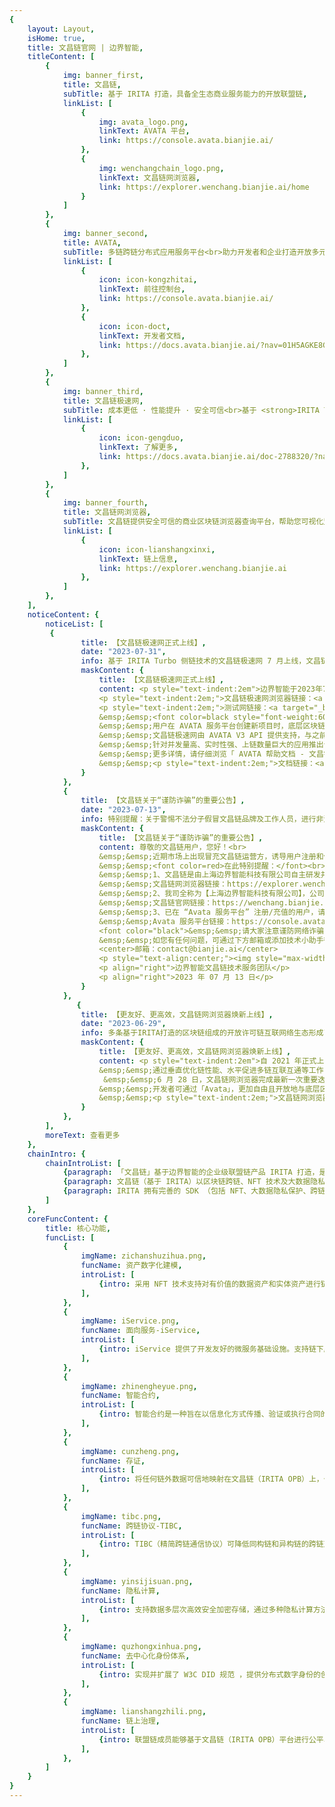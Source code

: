 ```yaml
---
{
    layout: Layout,
    isHome: true,
    title: 文昌链官网 | 边界智能,
    titleContent: [
        {
            img: banner_first,
            title: 文昌链,
            subTitle: 基于 IRITA 打造，具备全生态商业服务能力的开放联盟链,
            linkList: [
                {
                    img: avata_logo.png,
                    linkText: AVATA 平台,
                    link: https://console.avata.bianjie.ai/
                },
                {
                    img: wenchangchain_logo.png,
                    linkText: 文昌链网浏览器,
                    link: https://explorer.wenchang.bianjie.ai/home
                }
            ]
        },
        {
            img: banner_second,
            title: AVATA,
            subTitle: 多链跨链分布式应用服务平台<br>助力开发者和企业打造开放多元的分布式商业形态,
            linkList: [
                {
                    icon: icon-kongzhitai,
                    linkText: 前往控制台,
                    link: https://console.avata.bianjie.ai/
                },
                {
                    icon: icon-doct,
                    linkText: 开发者文档,
                    link: https://docs.avata.bianjie.ai/?nav=01H5AGKE8G618YTW6NMEND4NX5
                },
            ]
        },
        {
            img: banner_third,
            title: 文昌链极速网,
            subTitle: 成本更低 · 性能提升 · 安全可信<br>基于 <strong>IRITA Turbo</strong> 打造，兼顾性能与安全的极速上链体验,
            linkList: [
                {
                    icon: icon-gengduo,
                    linkText: 了解更多,
                    link: https://docs.avata.bianjie.ai/doc-2788320/?nav=3
                },
            ]
        },
        {
            img: banner_fourth,
            title: 文昌链网浏览器,
            subTitle: 文昌链提供安全可信的商业区块链浏览器查询平台，帮助您可视化监控链上数据流动及状态，交易记录可信追溯,
            linkList: [
                {
                    icon: icon-lianshangxinxi,
                    linkText: 链上信息,
                    link: https://explorer.wenchang.bianjie.ai
                },
            ]
        },
    ],
    noticeContent: {
        noticeList: [
         {
                title: 【文昌链极速网正式上线】,
                date: "2023-07-31",
                info: 基于 IRITA Turbo 侧链技术的文昌链极速网 7 月上线，文昌链在实现「永不卡链」和「显著降低用链成本」的目标上再次取得重大进展,
                maskContent: {
                    title: 【文昌链极速网正式上线】,
                    content: <p style="text-indent:2em">边界智能于2023年7月正式正式发布基于 IRITA Turbo 的文昌链极速网，标志着文昌链在实现「永不卡链」和「显著降低用链成本」的目标上再次取得新的重大进展！区块链应用开发者可以通过多链/跨链分布式应用服务平台 AVATA 接入文昌链极速网，使用过程中除了将获得更快的上链体验，用链成本更可大幅降低 20%-90%。</p>
                    <p style="text-indent:2em;">文昌链极速网浏览器链接：<a target="_blank" rel="noopener noreferrer" href="https://wenchang.turboscan.bianjie.ai">https://wenchang.turboscan.bianjie.ai</a></p>
                    <p style="text-indent:2em;">测试网链接：<a target="_blank" rel="noopener noreferrer" href="https://testnet.turboscan.bianjie.ai">https://testnet.turboscan.bianjie.ai</a></p>
                    &emsp;&emsp;<font color=black style="font-weight:600;">文昌链极速网接入方式：</font><br>
                    &emsp;&emsp;用户在 AVATA 服务平台创建新项目时，底层区块链可选择「文昌链极速网」选项。<br>
                    &emsp;&emsp;文昌链极速网由 AVATA V3 API 提供支持，与之前的 API 版本兼容，接入方式也一致。<br>
                    &emsp;&emsp;针对并发量高、实时性强、上链数量巨大的应用推出专属极速网，上链费用根据所采购的套餐按月封顶，比常规上链费用可降低达90%。感兴趣的应用方请通过文昌链官网（https://wenchang.bianjie.ai/）联系我们咨询专属极速网方案。<br>
                    &emsp;&emsp;更多详情，请仔细浏览「 AVATA 帮助文档 - 文昌链极速网服务」了解详细说明。
                    &emsp;&emsp;<p style="text-indent:2em;">文档链接：<a target="_blank" rel="noopener noreferrer" href="https://docs.avata.bianjie.ai/doc-2788320/">https://docs.avata.bianjie.ai/doc-2788320/</a></p>
                }
            },
            {
                title: 【文昌链关于“谨防诈骗”的重要公告】,
                date: "2023-07-13",
                info: 特别提醒：关于警惕不法分子假冒文昌链品牌及工作人员，进行非法诈骗的重要公告。,
                maskContent: {
                    title: 【文昌链关于“谨防诈骗”的重要公告】,
                    content: 尊敬的文昌链用户，您好！<br>
                    &emsp;&emsp;近期市场上出现冒充文昌链运营方，诱导用户注册和使用文昌链服务的现象。<br>
                    &emsp;&emsp;<font color=red>在此特别提醒：</font><br>
                    &emsp;&emsp;1、文昌链是由上海边界智能科技有限公司自主研发并独立运营的开放联盟链，与其他企业无任何授权经营、区域代理、品牌许可等特定联系。我公司对其他自行开发、改造或销售的产品的权属、合规、技术支持及售后服务等均不负任何保证责任，并保留对相关侵权行为追究法律责任的权利。在此，提醒广大用户在使用及购买有关产品的过程中谨慎识别。<br>
                    &emsp;&emsp;文昌链网浏览器链接：https://explorer.wenchang.bianjie.ai<br>
                    &emsp;&emsp;2、我司全称为【上海边界智能科技有限公司】，公司业务往来统一使用对公账户，不使用任何私人账户。通过 Avata 接入文昌链或购买增值服务，均不涉及保证金支付。请通过文昌链官网公开文档获取相关介绍，充值转账时以「Avata 服务平台」展示的对公收款账户信息为准。<br>
                    &emsp;&emsp;文昌链官网链接：https://wenchang.bianjie.ai/ <br>
                    &emsp;&emsp;3、已在 “Avata 服务平台” 注册/充值的用户，请妥善保管登录账号及密码，切勿轻易泄露给他人。<br>
                    &emsp;&emsp;Avata 服务平台链接：https://console.avata.bianjie.ai/<br><br>
                    <font color="black">&emsp;&emsp;请大家注意谨防网络诈骗，保护自身财产的安全。对于假冒文昌链品牌和产品以及本公司、本公司工作人员进行诈骗或其他非法活动的单位或个人，本公司将依法追究其法律责任。</font><br>
                    &emsp;&emsp;如您有任何问题，可通过下方邮箱或添加技术小助手微信与我们联系。<br>
                    <center>邮箱：contact@bianjie.ai</center>
                    <p style="text-align:center;"><img style="max-width:140px;" alt="img" src="https://www.bianjie.ai/resources/WenChangChain/wenchang-HOME-image/Notices/wccsupport.png"/></p>
                    <p align="right">边界智能文昌链技术服务团队</p>
                    <p align="right">2023 年 07 月 13 日</p>
                }   
            },
               {
                title: 【更友好、更高效，文昌链网浏览器焕新上线】,
                date: "2023-06-29",
                info: 多条基于IRITA打造的区块链组成的开放许可链互联网络生态形成了文昌链网，其官方门户——文昌链网浏览器也焕新上线。,
                maskContent: {
                    title: 【更友好、更高效，文昌链网浏览器焕新上线】,
                    content: <p style="text-indent:2em">自 2021 年正式上线、2022 年开启多链运营模式以来，文昌链生态坚持开放合规发展的原则，专注于支持打造高效合作及公平有序的 Web3 应用生态。随着文昌链多链生态的蓬勃发展，单日交易量屡创新高，边界智能不断推进文昌链多链生态的优化更新，持续高效地支持广大开放许可链用户日益增长的用链需求，进一步提升文昌链整体服务能力。</p>
                    &emsp;&emsp;通过垂直优化链性能、水平促进多链互联互通等工作，多条基于 IRITA 打造的区块链组成的开放许可链互联网络生态形成了文昌链网，其官方门户——文昌链网浏览器也于近日正式更新上线。区块链浏览器是区块链这一信任机器的链上数据可视化窗口，是每一个链用户访问区块链可信账本时必不可少的工具。文昌链网浏览器提供了及时、便捷的链上信息入口，可以帮助用户快速、准确地获取所需要的信息，包括区块链网络的运行情况、DID、智能合约等服务及相应链账户地址的数字资产、交易区块等信息；并提供多链查询入口，可以帮助用户指定链查询具体的地址、交易哈希和区块高度。<br>
                     &emsp;&emsp;6 月 28 日，文昌链网浏览器完成最新一次重要迭代。优化后的文昌链网浏览器除了支持文昌链的多个平行链（天和、天舟及神舟）的浏览器入口，还链通了基于 IRITA 打造的大唐链、酒链、天一链等多条生态链浏览器，商业化应用场景更加丰富，呈现了繁荣多元的文昌链多链生态。新版文昌链网浏览器支持图表视图和数据视图两种数据展现模式。其中，新增的图表视图通过对数据的可视化展现，清晰地显示了各个平行链最近一个月内的交易趋势和每日交易数据，能够让用户在浏览时轻松获取最真实、最详尽的数据，为用户提供了直观的数据解读工具和功能，帮助用户更好地理解和利用数据，极大地提升了用户体验。同时围绕图表还提供了数据详情的钻取入口，允许用户围绕相应的平行链进行进一步围绕资产及交易详情信息的获取。<br>
                    &emsp;&emsp;开发者可通过「Avata」，更加自由且开放地与底层区块链系统进行交互，一键式对接，将更多精力用于关注自身业务需求的实现，而无需过多关注区块链底层系统的运行逻辑与交互规则。
                    &emsp;&emsp;<p style="text-indent:2em;">文昌链网浏览器：<a target="_blank" rel="noopener noreferrer" href="https://explorer.wenchang.bianjie.ai/">https://explorer.wenchang.bianjie.ai/</a></p>
                }
            },
        ],
        moreText: 查看更多
    },
    chainIntro: {
        chainIntroList: [
            {paragraph: 「文昌链」基于边界智能的企业级联盟链产品 IRITA 打造，是具备全生态商业服务能力的开放联盟链。},
            {paragraph: 文昌链（基于 IRITA）以区块链跨链、NFT 技术及大数据隐私保护技术为核心，安全可控、符合国密标准，支持下一代分布式商业系统。目前已有识蛛可信身份服务、魔卡 NFT 管理平台、电子证照系统、一体化数字艺术品登记服务平台、建党百年送祝福微信小程序等多种行业应用在文昌链上线运营。},
            {paragraph: IRITA 拥有完善的 SDK （包括 NFT、大数据隐私保护、跨链服务调用等模块）及运维工具支持，在性能、安全可靠性、认证及权限、可维护性、可扩展性和运维监控等多方面都满足企业级应用需求，为实体经济提供基于区块链信任机器的价值赋能。},
        ]
    },
    coreFuncContent: {
        title: 核心功能,
        funcList: [
            {
                imgName: zichanshuzihua.png,
                funcName: 资产数字化建模,
                introList: [
                    {intro: 采用 NFT 技术支持对有价值的数据资产和实体资产进行链上数字化建模，形成区块链上数字化资产并支持可信流转与交换，能很好支持分布式商业系统及元宇宙应用围绕资产的可信业务流程实现。}
                ],
            },
            {
                imgName: iService.png,
                funcName: 面向服务-iService,
                introList: [
                    {intro: iService 提供了开发友好的微服务基础设施。支持链下服务从定义、绑定（服务提供方注册）、调用到治理的全生命周期管理。iService 可以非常方便地支持对传统商业系统的集成，实现多方协作，链上链下业务流高效集成。}
                ],
            },
            {
                imgName: zhinengheyue.png,
                funcName: 智能合约,
                introList: [
                    {intro: 智能合约是一种旨在以信息化方式传播、验证或执行合同的计算机协议，是对区块链功能的一种可定制化的扩展。文昌链目前支持基于 EVM 智能合约的 Solidity 语言。}
                ],
            },
            {
                imgName: cunzheng.png,
                funcName: 存证,
                introList: [
                    {intro: 将任何链外数据可信地映射在文昌链（IRITA OPB）上，作为对原始数据的证明。其可信性是通过密码学算法与区块链的安全性来保证的。}
                ],
            },
            {
                imgName: tibc.png,
                funcName: 跨链协议-TIBC,
                introList: [
                    {intro: TIBC（精简跨链通信协议）可降低同构链和异构链的跨链对接复杂度，更易于跨链能力的扩展，以支持跨链 NFT、跨链智能合约、跨链服务等应用的跨链互操作。}
                ],
            },
            {
                imgName: yinsijisuan.png,
                funcName: 隐私计算,
                introList: [
                    {intro: 支持数据多层次高效安全加密存储，通过多种隐私计算方法，保护各方数据所有权和隐私，支持多方协作时原始数据不出门 ，实现数据可用不可见的价值流通}
                ],
            },
            {
                imgName: quzhongxinhua.png,
                funcName: 去中心化身份体系,
                introList: [
                    {intro: 实现并扩展了 W3C DID 规范 ，提供分布式数字身份的创建、更新、查询、验证和管理等一整套功能，实现更规范化地管理和保护实体数据隐私及授权，同时保证信息流转的真实性和效率。}
                ],
            },
            {
                imgName: lianshangzhili.png,
                funcName: 链上治理,
                introList: [
                    {intro: 联盟链成员能够基于文昌链（IRITA OPB）平台进行公平、透明以及可追溯的可信交互与业务协作，共同参与链上治理。}
                ],
            },
        ]
    }
}
---
```

